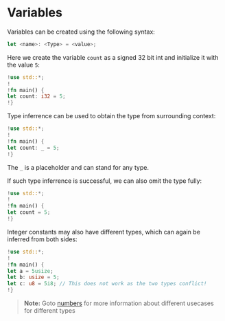 # Variables
Variables can be created using the following syntax:
```rs
let <name>: <Type> = <value>;
```
Here we create the variable `count` as a signed 32 bit int and initialize it with the value `5`:
```rs
!use std::*;
!
!fn main() {
let count: i32 = 5;
!}
```
Type inferrence can be used to obtain the type from surrounding context:
```rs
!use std::*;
!
!fn main() {
let count: _ = 5;
!}
```
The `_` is a placeholder and can stand for any type.

If such type inferrence is successful, we can also omit the type fully:
```rs
!use std::*;
!
!fn main() {
let count = 5;
!}
```
Integer constants may also have different types, which can again be inferred from both sides:
```rs
!use std::*;
!
!fn main() {
let a = 5usize;
let b: usize = 5;
let c: u8 = 5i8; // This does not work as the two types conflict!
!}
```
>**Note:** Goto [numbers](./numbers.md) for more information about different usecases for different types 